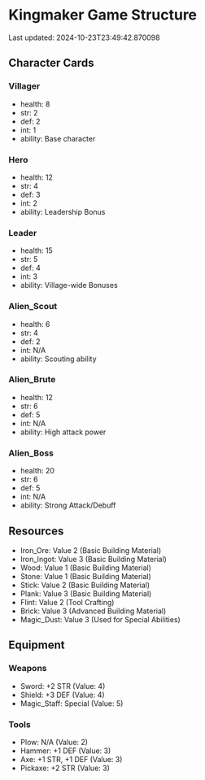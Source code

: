 # Kingmaker Game Structure
Last updated: 2024-10-23T23:49:42.870098
## Character Cards
### Villager
- health: 8
- str: 2
- def: 2
- int: 1
- ability: Base character

### Hero
- health: 12
- str: 4
- def: 3
- int: 2
- ability: Leadership Bonus

### Leader
- health: 15
- str: 5
- def: 4
- int: 3
- ability: Village-wide Bonuses

### Alien_Scout
- health: 6
- str: 4
- def: 2
- int: N/A
- ability: Scouting ability

### Alien_Brute
- health: 12
- str: 6
- def: 5
- int: N/A
- ability: High attack power

### Alien_Boss
- health: 20
- str: 6
- def: 5
- int: N/A
- ability: Strong Attack/Debuff

## Resources
- Iron_Ore: Value 2 (Basic Building Material)
- Iron_Ingot: Value 3 (Basic Building Material)
- Wood: Value 1 (Basic Building Material)
- Stone: Value 1 (Basic Building Material)
- Stick: Value 2 (Basic Building Material)
- Plank: Value 3 (Basic Building Material)
- Flint: Value 2 (Tool Crafting)
- Brick: Value 3 (Advanced Building Material)
- Magic_Dust: Value 3 (Used for Special Abilities)

## Equipment
### Weapons
- Sword: +2 STR (Value: 4)
- Shield: +3 DEF (Value: 4)
- Magic_Staff: Special (Value: 5)

### Tools
- Plow: N/A (Value: 2)
- Hammer: +1 DEF (Value: 3)
- Axe: +1 STR, +1 DEF (Value: 3)
- Pickaxe: +2 STR (Value: 3)

